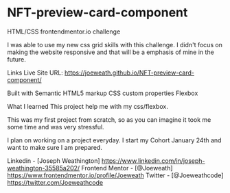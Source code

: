 # NFT-preview-card-component
HTML/CSS frontendmentor.io challenge


I was able to use my new css grid skills with this challenge.  I didn't focus on making the website responsive  and that will be a emphasis of mine in the future.


Links Live Site URL: https://joeweath.github.io/NFT-preview-card-component/ 

Built with Semantic HTML5 markup CSS custom properties Flexbox 

What I learned This project help me with my css/flexbox. 

This was my first project from scratch, so as you can imagine it took me some time and was very stressful.

I plan on working on a project everyday. I start my Cohort January 24th and want to make sure I am prepared.

Linkedin - [Joseph Weathington] https://www.linkedin.com/in/joseph-weathington-35585a202/ 
Frontend Mentor - [@Joeweath] https://www.frontendmentor.io/profile/Joeweath 
Twitter - [@Joeweathcode] https://twitter.com/Joeweathcode
